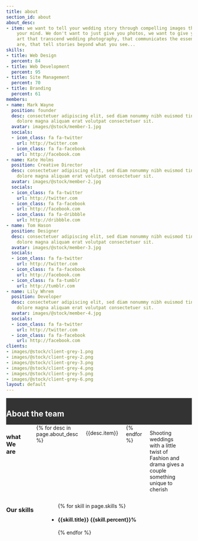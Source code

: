 ```yaml
---
title: about
section_id: about
about_desc:
- item: we want to tell your wedding story through compelling images that will blow
    your mind. We don't want to just give you photos, we want to give you works of
    art that transcend wedding photography, that communicates the essence of who you
    are, that tell stories beyond what you see...
skills:
- title: Web Design
  percent: 84
- title: Web Development
  percent: 95
- title: Site Management
  percent: 70
- title: Branding
  percent: 61
members:
- name: Mark Wayne
  position: founder
  desc: consectetuer adipiscing elit, sed diam nonummy nibh euismod tincidunt ut laoreet
    dolore magna aliquam erat volutpat consectetuer sit.
  avatar: images/@stock/member-1.jpg
  socials:
  - icon_class: fa fa-twitter
    url: http://twitter.com
  - icon_class: fa fa-facebook
    url: http://facebook.com
- name: Kate Holms
  position: Creative Director
  desc: consectetuer adipiscing elit, sed diam nonummy nibh euismod tincidunt ut laoreet
    dolore magna aliquam erat volutpat consectetuer sit.
  avatar: images/@stock/member-2.jpg
  socials:
  - icon_class: fa fa-twitter
    url: http://twitter.com
  - icon_class: fa fa-facebook
    url: http://facebook.com
  - icon_class: fa fa-dribbble
    url: http://dribbble.com
- name: Tom Hason
  position: Designer
  desc: consectetuer adipiscing elit, sed diam nonummy nibh euismod tincidunt ut laoreet
    dolore magna aliquam erat volutpat consectetuer sit.
  avatar: images/@stock/member-3.jpg
  socials:
  - icon_class: fa fa-twitter
    url: http://twitter.com
  - icon_class: fa fa-facebook
    url: http://facebook.com
  - icon_class: fa fa-tumblr
    url: http://tumblr.com
- name: Lily Whrem
  position: Developer
  desc: consectetuer adipiscing elit, sed diam nonummy nibh euismod tincidunt ut laoreet
    dolore magna aliquam erat volutpat consectetuer sit.
  avatar: images/@stock/member-4.jpg
  socials:
  - icon_class: fa fa-twitter
    url: http://twitter.com
  - icon_class: fa fa-facebook
    url: http://facebook.com
clients:
- images/@stock/client-grey-1.png
- images/@stock/client-grey-2.png
- images/@stock/client-grey-3.png
- images/@stock/client-grey-4.png
- images/@stock/client-grey-5.png
- images/@stock/client-grey-6.png
layout: default
---
```


<div class='full' style='background: #333'>
  <div class='row'>
    <div class='large-12 columns'>
      <h2 style='color: #fff;'>About the team</h2>
    </div>
  </div>
  <div class='two spacing'></div>
</div>
<div class='full'>
  <div class='row'>
    <div class='large-12 columns'>
      <h3>what We are</h3>
      <div class='spacing'></div>
      {% for desc in page.about_desc %}
         <p>{{desc.item}}</p>
       {% endfor %}
      <p>Shooting weddings with a little twist of Fashion and drama gives a couple something unique to cherish</p>
      <div class='two spacing'></div>
    </div>
    <div class='medium-6 columns'>
      <h3>Our skills</h3>
      <div class='spacing'></div>
      <div class='mod modBarGraph'>
        <ul class='bars'>
          {% for skill in page.skills %}
            <li>
              <h4 style=''>
                {{skill.title}}
                <strong>{{skill.percent}}%</strong>
              </h4>
              <p class='highlighted' data-percent='{{skill.percent}}'></p>
            </li>
          {% endfor %}
        </ul>
      </div>
    </div>
  </div>
</div>
<div class='two spacing'></div>
<!--<div class='full' style='background: #f5f5f5'>
  <div class='row'>
    <div class='large-12 columns'>
      <h3>The team</h3>
      <div class='spacing'></div>
    </div>
  </div>
  <div class='row'>
    {% for member in page.members %}
      <div class='small-6 medium-3 large-3 columns'>
        <div class='mod modTeamMember style-2'>
          <div class='member'>
            <img class="avatar" alt="" src="{{site.url}}/{{member.avatar}}" />
            <div class='overlay'>
              <ul class='socials'>
                {% for social in member.socials %}
                  <li>
                    <a href='{{social.url}}'>
                      <i class='{{social.icon_class}}'></i>
                    </a>
                  </li>
                {% endfor %}
              </ul>
            </div>
          </div>
          <h3>{{member.name}}</h3>
          <p class='position'>{{member.position}}</p>
          <p>{{member.desc}}</p>
          <div class='two spacing'></div>
        </div>
      </div>
    {% endfor %}
  </div>
  <div class='two spacing'></div>
</div> -->
<!--<div class='full'>
  <div class='row'>
    <div class='large-12 columns'>
      <h3>Our clients</h3>
      <div class='spacing'></div>
      <div class='mod modClients' data-slides_to_show='5'>
        <div class='clients'>
          {% for client in page.clients %}
            <div><img alt="" src="{{client}}" /></div>
          {% endfor %}
        </div>
      </div>
    </div>
  </div>
  <div class='four spacing'></div>
</div> -->
